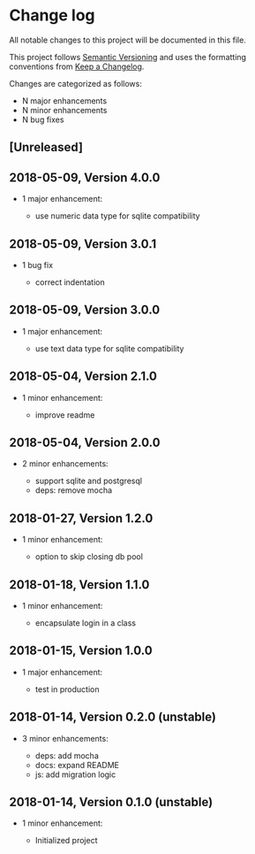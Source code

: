 # Change log

All notable changes to this project will be documented in this file.

This project follows [Semantic Versioning](http://semver.org/) and uses the formatting conventions from [Keep a Changelog](http://keepachangelog.com).

Changes are categorized as follows:

* N major enhancements
* N minor enhancements
* N bug fixes

## [Unreleased]

## 2018-05-09, Version 4.0.0

* 1 major enhancement:

  * use numeric data type for sqlite compatibility

## 2018-05-09, Version 3.0.1

* 1 bug fix

  * correct indentation

## 2018-05-09, Version 3.0.0

* 1 major enhancement:

  * use text data type for sqlite compatibility

## 2018-05-04, Version 2.1.0

* 1 minor enhancement:

  * improve readme

## 2018-05-04, Version 2.0.0

* 2 minor enhancements:

  * support sqlite and postgresql
  * deps: remove mocha

## 2018-01-27, Version 1.2.0

* 1 minor enhancement:

  * option to skip closing db pool

## 2018-01-18, Version 1.1.0

* 1 minor enhancement:

  * encapsulate login in a class

## 2018-01-15, Version 1.0.0

* 1 major enhancement:

  * test in production

## 2018-01-14, Version 0.2.0 (unstable)

* 3 minor enhancements:

  * deps: add mocha
  * docs: expand README
  * js: add migration logic

## 2018-01-14, Version 0.1.0 (unstable)

* 1 minor enhancement:

  * Initialized project

